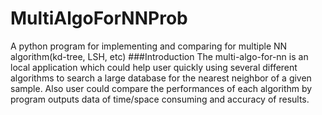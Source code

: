 # MultiAlgoForNNProb
A python program for implementing and comparing for multiple NN algorithm(kd-tree, LSH, etc) 
###Introduction
The multi-algo-for-nn is an local application which could help user quickly using several different algorithms to search a large database for the nearest neighbor of a given sample. Also user could compare the performances of each algorithm by program outputs data of time/space consuming and accuracy of results.
